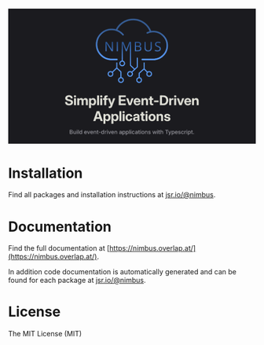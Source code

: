 <img 
    src="https://raw.githubusercontent.com/overlap-dev/Nimbus/main/media/intro.png" 
    alt="Nimbus"
/>

# Installation

Find all packages and installation instructions at [jsr.io/@nimbus](https://jsr.io/@nimbus).

# Documentation

Find the full documentation at [https://nimbus.overlap.at/](https://nimbus.overlap.at/).

In addition code documentation is automatically generated and can be found for each package at [jsr.io/@nimbus](https://jsr.io/@nimbus).

# License

The MIT License (MIT)
